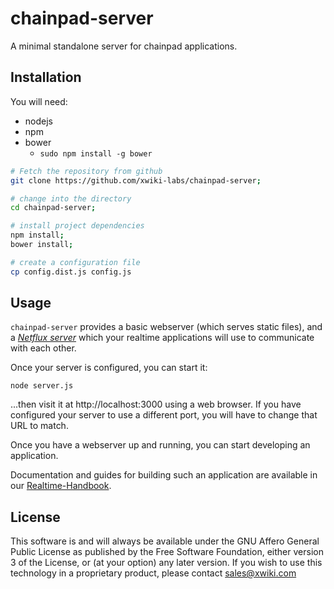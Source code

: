 # chainpad-server

A minimal standalone server for chainpad applications.

## Installation

You will need:

* nodejs
* npm
* bower
  - `sudo npm install -g bower`

```Bash
# Fetch the repository from github
git clone https://github.com/xwiki-labs/chainpad-server;

# change into the directory
cd chainpad-server;

# install project dependencies
npm install;
bower install;

# create a configuration file
cp config.dist.js config.js
```

## Usage

`chainpad-server` provides a basic webserver (which serves static files), and a _[Netflux server](https://github.com/xwiki-labs/netflux-spec2/blob/serverV2/specification.md)_ which your realtime applications will use to communicate with each other.

Once your server is configured, you can start it:

```
node server.js
```

...then visit it at http://localhost:3000 using a web browser.
If you have configured your server to use a different port, you will have to change that URL to match.

Once you have a webserver up and running, you can start developing an application.

Documentation and guides for building such an application are available in our [Realtime-Handbook](https://github.com/xwiki-labs/realtime-handbook).

## License

This software is and will always be available under the GNU Affero General Public License as
published by the Free Software Foundation, either version 3 of the License, or (at your option)
any later version. If you wish to use this technology in a proprietary product, please contact
sales@xwiki.com

